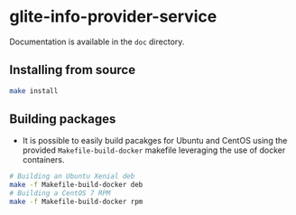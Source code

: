 # glite-info-provider-service

Documentation is available in the `doc` directory.

## Installing from source

```sh
make install
```

## Building packages

* It is possible to easily build pacakges for Ubuntu and CentOS using
  the provided `Makefile-build-docker` makefile leveraging the use of
  docker containers.

```sh
# Building an Ubuntu Xenial deb
make -f Makefile-build-docker deb
# Building a CentOS 7 RPM
make -f Makefile-build-docker rpm
```

